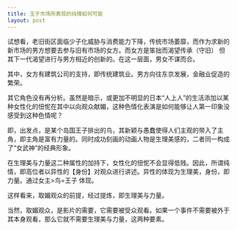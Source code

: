 ```yaml
---
title: 玉子市场所表现的纯情如何可能
layout: post
---
```

试想看，老旧街区面临少子化威胁与消费能力下降，传统市场萎靡，而作为求新的新市场的男方想要去参与旧有市场的女方。而女方是笨拙而渴望传承（守旧）
但其下一代渴望进行与男方相近的创新的。在这一层面，男女不谋而合。  

其中，女方有建筑公司的支持，即传统建筑业。男方向往东京发展，金融业促造的繁荣。  

其它角色没有再分析。虽然是暗示，或更加不明显的日本“人上人”的生活添加以某种女性化的忸怩在其中以向观众献媚，这种色情化表演是如何能够让人第一印象没感受到这种色情呢？

即，出发点，是某个岛国王子排出的鸟，其新颖与愚蠢使得人们主观的带入了主角，即主角是富有力量的。同时成功刻画的动画人物是生理美感的，二者同一构成了“女武神”的经典形象。

在生理美与力量这二种属性的加持下，女性化的忸怩不会显得低贱。因此，所谓纯情，即高位者以异性的【身份】对观众进行讲述。异性的体现为生理美，身份，即力量。通过女主>鸟=王子
体现。

这样看来，取媚观众的前提，经过提炼，即生理美与力量。

当然，取媚观众，是影片的需要，它需要被受众观看。如果一个事件不需要被外于其本身观看，那么它就不需要生理美与力量，这两种要素。